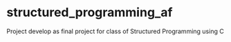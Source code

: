# structured_programming_af
Project develop as final project for class of Structured Programming using C
